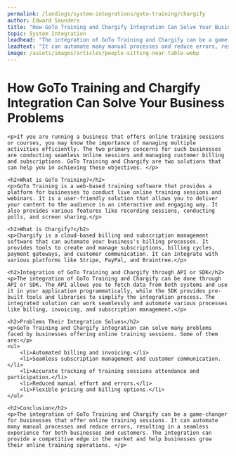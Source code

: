 ```yaml
---
permalink: /landings/system-integrations/goto-training/chargify
author: Edward Saunders
title: "How GoTo Training and Chargify Integration Can Solve Your Business Problems"
topic: System Integration
leadhead: "The integration of GoTo Training and Chargify can be a game-changer for businesses that offer online training sessions"
leadtext: "It can automate many manual processes and reduce errors, resulting in a seamless experience for both businesses and customers. The integration can provide a competitive edge in the market and help businesses grow their online training operations."
image: /assets/images/articles/people-sitting-near-table.webp
---
```

<div class="arttext">	<h1>How GoTo Training and Chargify Integration Can Solve Your Business Problems</h1>
	
	<p>If you are running a business that offers online training sessions or courses, you may know the importance of managing multiple activities efficiently. The two primary concerns for such businesses are conducting seamless online sessions and managing customer billing and subscriptions. GoTo Training and Chargify are two solutions that can help you in achieving these objectives. </p>

	<h2>What is GoTo Training?</h2>
	<p>GoTo Training is a web-based training software that provides a platform for businesses to conduct live online training sessions and webinars. It is a user-friendly solution that allows you to deliver your content to the audience in an interactive and engaging way. It also provides various features like recording sessions, conducting polls, and screen sharing.</p>

	<h2>What is Chargify?</h2>
	<p>Chargify is a cloud-based billing and subscription management software that can automate your business's billing processes. It provides tools to create and manage subscriptions, billing cycles, payment gateways, and customer communication. It can integrate with various platforms like Stripe, PayPal, and Braintree.</p>

	<h2>Integration of GoTo Training and Chargify through API or SDK</h2>
	<p>The integration of GoTo Training and Chargify can be done through API or SDK. The API allows you to fetch data from both systems and use it in your application programmatically, while the SDK provides pre-built tools and libraries to simplify the integration process. The integrated solution can work seamlessly and automate various processes like billing, invoicing, and subscription management.</p>

	<h2>Problems Their Integration Solves</h2>
	<p>GoTo Training and Chargify integration can solve many problems faced by businesses offering online training sessions. Some of them are:</p>
	<ul>
		<li>Automated billing and invoicing.</li>
		<li>Seamless subscription management and customer communication.</li>
		<li>Accurate tracking of training sessions attendance and participation.</li>
		<li>Reduced manual effort and errors.</li>
		<li>Flexible pricing and billing options.</li>
	</ul>

	<h2>Conclusion</h2>
	<p>The integration of GoTo Training and Chargify can be a game-changer for businesses that offer online training sessions. It can automate many manual processes and reduce errors, resulting in a seamless experience for both businesses and customers. The integration can provide a competitive edge in the market and help businesses grow their online training operations. </p>
</div>